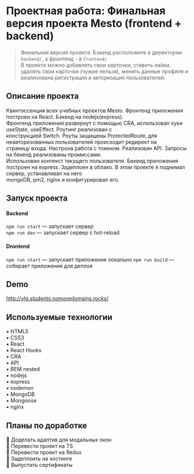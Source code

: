 # Проектная работа:  Финальная версия проекта Mesto (frontend + backend)
> Финальная версия проекта. Бэкенд расположите в директории `backend/`, а фронтенд - в `frontend/` <br/>
> В проекте можно добавлять свои карточки, ставить лайки, удалять свои карточки (чужие нельзя), менять данные профиля и <br/>
> реализована регистрация и авторизация пользователей.

## Описание проекта
Квинтэссенция всех учебных проектов Mesto. Фронтенд приложения построен на React. Бэкенд на nodejs(express).<br/>
Фронтенд приложения развернут с помощью CRA, использовал хуки useState, useEffect. Роутинг реализован с <br/>
конструкцией Switch. Роуты защищены ProtectedRoute, для неавторизованных пользователей происходит редирект на <br/>
страницу входа. Настрона работа с токеном. Реализован API. Запросы на бекенд реализованы промиссами.<br/>
Использован контекст текущего пользователя.
Бекенд приложения построен на express. Задеплоен в облако. В этом проекте я поднимал сервер, устанавливал на него <br/>
mongoDB, pm2, nginx и конфигурировал его.

## Запуск проекта

#### Backend
`npm run start` — запускает сервер   
`npm run dev` — запускает сервер с hot-reload

#### Drontend
`npm run start` — запускает приложение локально 
`npm run build` — собирает приложения для деплоя


## Demo
http://vlg.students.nomoredomains.rocks/


## Используемые технологии
▪️ HTML5 <br/>
▪️ CSS3 <br/>
▪️ React <br/>
▪️ React Hooks <br/>
▪️ CRA <br/>
▪️ API <br/>
▪️ BEM nested <br/>
▪️ nodejs<br/>
▪️ express<br/>
▪️ nodemon<br/>
▪️ MongoDB<br/>
▪️ Mongoose<br/>
▪️ nginx<br/>

## Планы по доработке
🔹 Доделать адаптив для модальных окон<br/>
🔹 Перевести проект на TS<br/>
🔹 Перевести проект на Redux<br/>
🔹 Задеплоить на хостинге<br/>
🔹 Выпустить сертификаты<br/>
